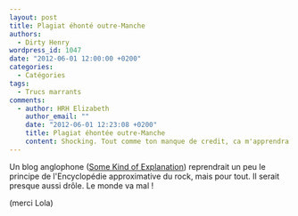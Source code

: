 ```yaml
---
layout: post
title: Plagiat éhonté outre-Manche
authors:
  - Dirty Henry
wordpress_id: 1047
date: "2012-06-01 12:00:00 +0200"
categories:
  - Catégories
tags:
  - Trucs marrants
comments:
  - author: HRH Elizabeth
    author_email: ""
    date: "2012-06-01 12:23:08 +0200"
    title: Plagiat éhontée outre-Manche
    content: Shocking. Tout comme ton manque de credit, ca m'apprendra tiens.
---
```


Un blog anglophone
([Some Kind of Explanation](http://somekindofexplanation.blogspot.co.uk/))
reprendrait un peu le principe de l'Encyclopédie approximative du rock, mais
pour tout. Il serait presque aussi drôle. Le monde va mal !

(merci Lola)
